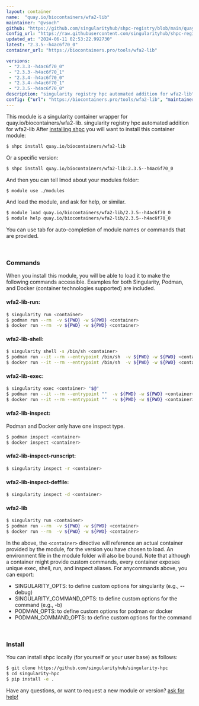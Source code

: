 ```yaml
---
layout: container
name:  "quay.io/biocontainers/wfa2-lib"
maintainer: "@vsoch"
github: "https://github.com/singularityhub/shpc-registry/blob/main/quay.io/biocontainers/wfa2-lib/container.yaml"
config_url: "https://raw.githubusercontent.com/singularityhub/shpc-registry/main/quay.io/biocontainers/wfa2-lib/container.yaml"
updated_at: "2024-06-11 02:53:22.992730"
latest: "2.3.5--h4ac6f70_0"
container_url: "https://biocontainers.pro/tools/wfa2-lib"

versions:
 - "2.3.3--h4ac6f70_0"
 - "2.3.3--h4ac6f70_1"
 - "2.3.4--h4ac6f70_0"
 - "2.3.4--h4ac6f70_1"
 - "2.3.5--h4ac6f70_0"
description: "singularity registry hpc automated addition for wfa2-lib"
config: {"url": "https://biocontainers.pro/tools/wfa2-lib", "maintainer": "@vsoch", "description": "singularity registry hpc automated addition for wfa2-lib", "latest": {"2.3.5--h4ac6f70_0": "sha256:b3b93c4ebb019ac78f1c464677456188c618266e37fb6d36ac735a4f0b897792"}, "tags": {"2.3.3--h4ac6f70_0": "sha256:62df605f9d9cac3fa9a3a4283692f74a818bb992da3c8d1218c8f7ea5204545d", "2.3.3--h4ac6f70_1": "sha256:263f84c297911d5a74da0ccd8d07cd3f2afe95bcd3c6e93c0ebdf422ef95939e", "2.3.4--h4ac6f70_0": "sha256:582f548d1d513596a094db779394f0b4338888d6e21e893f619771afcbb5340e", "2.3.4--h4ac6f70_1": "sha256:5d0d1292c4c354393667788b7c9ebf1475dc4edb658e47d9b1362430473592a1", "2.3.5--h4ac6f70_0": "sha256:b3b93c4ebb019ac78f1c464677456188c618266e37fb6d36ac735a4f0b897792"}, "docker": "quay.io/biocontainers/wfa2-lib"}
---
```


This module is a singularity container wrapper for quay.io/biocontainers/wfa2-lib.
singularity registry hpc automated addition for wfa2-lib
After [installing shpc](#install) you will want to install this container module:


```bash
$ shpc install quay.io/biocontainers/wfa2-lib
```

Or a specific version:

```bash
$ shpc install quay.io/biocontainers/wfa2-lib:2.3.5--h4ac6f70_0
```

And then you can tell lmod about your modules folder:

```bash
$ module use ./modules
```

And load the module, and ask for help, or similar.

```bash
$ module load quay.io/biocontainers/wfa2-lib/2.3.5--h4ac6f70_0
$ module help quay.io/biocontainers/wfa2-lib/2.3.5--h4ac6f70_0
```

You can use tab for auto-completion of module names or commands that are provided.

<br>

### Commands

When you install this module, you will be able to load it to make the following commands accessible.
Examples for both Singularity, Podman, and Docker (container technologies supported) are included.

#### wfa2-lib-run:

```bash
$ singularity run <container>
$ podman run --rm  -v ${PWD} -w ${PWD} <container>
$ docker run --rm  -v ${PWD} -w ${PWD} <container>
```

#### wfa2-lib-shell:

```bash
$ singularity shell -s /bin/sh <container>
$ podman run --it --rm --entrypoint /bin/sh  -v ${PWD} -w ${PWD} <container>
$ docker run --it --rm --entrypoint /bin/sh  -v ${PWD} -w ${PWD} <container>
```

#### wfa2-lib-exec:

```bash
$ singularity exec <container> "$@"
$ podman run --it --rm --entrypoint ""  -v ${PWD} -w ${PWD} <container> "$@"
$ docker run --it --rm --entrypoint ""  -v ${PWD} -w ${PWD} <container> "$@"
```

#### wfa2-lib-inspect:

Podman and Docker only have one inspect type.

```bash
$ podman inspect <container>
$ docker inspect <container>
```

#### wfa2-lib-inspect-runscript:

```bash
$ singularity inspect -r <container>
```

#### wfa2-lib-inspect-deffile:

```bash
$ singularity inspect -d <container>
```



#### wfa2-lib

```bash
$ singularity run <container>
$ podman run --rm  -v ${PWD} -w ${PWD} <container>
$ docker run --rm  -v ${PWD} -w ${PWD} <container>
```


In the above, the `<container>` directive will reference an actual container provided
by the module, for the version you have chosen to load. An environment file in the
module folder will also be bound. Note that although a container
might provide custom commands, every container exposes unique exec, shell, run, and
inspect aliases. For anycommands above, you can export:

 - SINGULARITY_OPTS: to define custom options for singularity (e.g., --debug)
 - SINGULARITY_COMMAND_OPTS: to define custom options for the command (e.g., -b)
 - PODMAN_OPTS: to define custom options for podman or docker
 - PODMAN_COMMAND_OPTS: to define custom options for the command

<br>

### Install

You can install shpc locally (for yourself or your user base) as follows:

```bash
$ git clone https://github.com/singularityhub/singularity-hpc
$ cd singularity-hpc
$ pip install -e .
```

Have any questions, or want to request a new module or version? [ask for help!](https://github.com/singularityhub/singularity-hpc/issues)